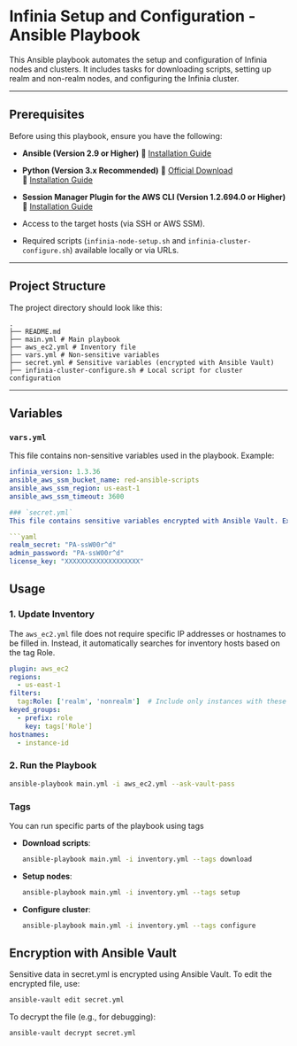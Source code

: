 # Infinia Setup and Configuration - Ansible Playbook

This Ansible playbook automates the setup and configuration of Infinia nodes and clusters. It includes tasks for downloading scripts, setting up realm and non-realm nodes, and configuring the Infinia cluster.

---

## Prerequisites

Before using this playbook, ensure you have the following:

- **Ansible (Version 2.9 or Higher)**
📌 [Installation Guide](https://docs.ansible.com/ansible/latest/installation_guide/intro_installation.html)  

- **Python (Version 3.x Recommended)**
📌 [Official Download](https://www.python.org/downloads/)  
📌 [Installation Guide](https://realpython.com/installing-python/)  

-  **Session Manager Plugin for the AWS CLI (Version 1.2.694.0 or Higher)**
📌 [Installation Guide](https://docs.aws.amazon.com/systems-manager/latest/userguide/session-manager-working-with-install-plugin.html)  
- Access to the target hosts (via SSH or AWS SSM).
- Required scripts (`infinia-node-setup.sh` and `infinia-cluster-configure.sh`) available locally or via URLs.

---

## Project Structure

The project directory should look like this:
```
.
├── README.md
├── main.yml # Main playbook
├── aws_ec2.yml # Inventory file
├── vars.yml # Non-sensitive variables
├── secret.yml # Sensitive variables (encrypted with Ansible Vault)
├── infinia-cluster-configure.sh # Local script for cluster configuration
```

---

## Variables

### `vars.yml`
This file contains non-sensitive variables used in the playbook. Example:

```yaml
infinia_version: 1.3.36
ansible_aws_ssm_bucket_name: red-ansible-scripts
ansible_aws_ssm_region: us-east-1
ansible_aws_ssm_timeout: 3600

### `secret.yml`
This file contains sensitive variables encrypted with Ansible Vault. Example:

```yaml
realm_secret: "PA-ssW00r^d"
admin_password: "PA-ssW00r^d"
license_key: "XXXXXXXXXXXXXXXXXXX"
```

## Usage

### 1. Update Inventory
The `aws_ec2.yml` file does not require specific IP addresses or hostnames to be filled in. Instead, it automatically searches for inventory hosts based on the tag Role.

```yaml
plugin: aws_ec2
regions:
  - us-east-1
filters:
  tag:Role: ['realm', 'nonrealm']  # Include only instances with these roles
keyed_groups:
  - prefix: role
    key: tags['Role']
hostnames:
  - instance-id
```

### 2. Run the Playbook
```bash
ansible-playbook main.yml -i aws_ec2.yml --ask-vault-pass
```

### Tags
You can run specific parts of the playbook using tags
- **Download scripts**:
  ```bash
  ansible-playbook main.yml -i inventory.yml --tags download
  ```
- **Setup nodes**:
  ```bash
  ansible-playbook main.yml -i inventory.yml --tags setup
  ```
- **Configure cluster**:
  ```bash
  ansible-playbook main.yml -i inventory.yml --tags configure
  ```

## Encryption with Ansible Vault
Sensitive data in secret.yml is encrypted using Ansible Vault. To edit the encrypted file, use:

```bash
ansible-vault edit secret.yml
```
To decrypt the file (e.g., for debugging):
```bash
ansible-vault decrypt secret.yml
```